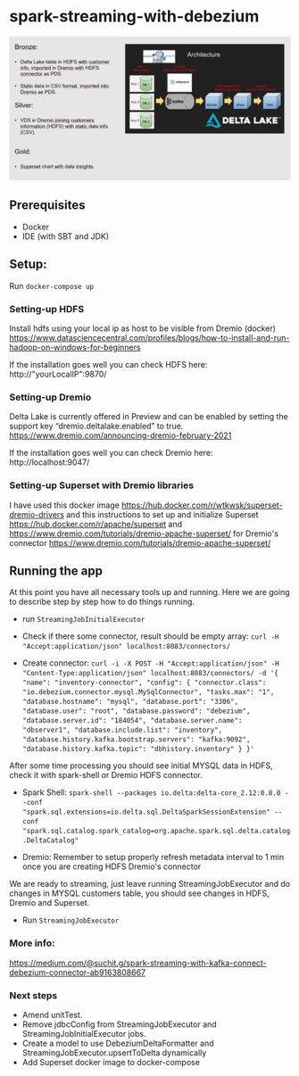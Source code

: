 # spark-streaming-with-debezium

![img.png](img.png)

## Prerequisites
- Docker
- IDE (with SBT and JDK)

## Setup:
Run ```docker-compose up```

### Setting-up HDFS
Install hdfs using your local ip as host to be visible from Dremio (docker) https://www.datasciencecentral.com/profiles/blogs/how-to-install-and-run-hadoop-on-windows-for-beginners

If the installation goes well you can check HDFS here: http://"yourLocalIP":9870/

### Setting-up Dremio
Delta Lake is currently offered in Preview and can be enabled by setting the support key “dremio.deltalake.enabled” to true. https://www.dremio.com/announcing-dremio-february-2021

If the installation goes well you can check Dremio here: http://localhost:9047/

### Setting-up Superset with Dremio libraries
I have used this docker image https://hub.docker.com/r/wtkwsk/superset-dremio-drivers and this instructions to set up and initialize Superset https://hub.docker.com/r/apache/superset and https://www.dremio.com/tutorials/dremio-apache-superset/ for Dremio's connector https://www.dremio.com/tutorials/dremio-apache-superset/

## Running the app
At this point you have all necessary tools up and running. Here we are going to describe step by step how to do things running.

- run ```StreamingJobInitialExecutor```

- Check if there some connector, result should be empty array: ```curl -H "Accept:application/json" localhost:8083/connectors/```
  
- Create connector: ```curl -i -X POST -H "Accept:application/json" -H "Content-Type:application/json" localhost:8083/connectors/ -d '{ "name": "inventory-connector", "config": { "connector.class": "io.debezium.connector.mysql.MySqlConnector", "tasks.max": "1", "database.hostname": "mysql", "database.port": "3306", "database.user": "root", "database.password": "debezium", "database.server.id": "184054", "database.server.name": "dbserver1", "database.include.list": "inventory", "database.history.kafka.bootstrap.servers": "kafka:9092", "database.history.kafka.topic": "dbhistory.inventory" } }'```

After some time processing you should see initial MYSQL data in HDFS, check it with spark-shell or Dremio HDFS connector.

- Spark Shell: ```spark-shell --packages io.delta:delta-core_2.12:0.8.0 --conf "spark.sql.extensions=io.delta.sql.DeltaSparkSessionExtension" --conf "spark.sql.catalog.spark_catalog=org.apache.spark.sql.delta.catalog.DeltaCatalog"```

- Dremio: Remember to setup properly refresh metadata interval to 1 min once you are creating HDFS Dremio's connector

We are ready to streaming, just leave running StreamingJobExecutor and do changes in MYSQL customers table, you should see changes in HDFS, Dremio and Superset.

- Run ```StreamingJobExecutor```

### More info:
https://medium.com/@suchit.g/spark-streaming-with-kafka-connect-debezium-connector-ab9163808667

### Next steps

- Amend unitTest.
- Remove jdbcConfig from StreamingJobExecutor and StreamingJobInitialExecutor jobs.
- Create a model to use DebeziumDeltaFormatter and StreamingJobExecutor.upsertToDelta dynamically   
- Add Superset docker image to docker-compose


